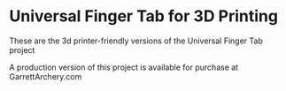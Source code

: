 # Universal Finger Tab for 3D Printing

These are the 3d printer-friendly versions of the Universal Finger Tab project

A production version of this project is available for purchase at GarrettArchery.com
